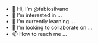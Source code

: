 - 👋 Hi, I’m @fabiosilvano
- 👀 I’m interested in ...
- 🌱 I’m currently learning ...
- 💞️ I’m looking to collaborate on ...
- 📫 How to reach me ...

<!---
fabiosilvano/fabiosilvano is a ✨ special ✨ repository because its `README.md` (this file) appears on your GitHub profile.
You can click the Preview link to take a look at your changes.
--->
